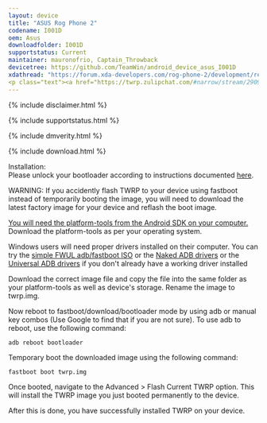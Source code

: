 ```yaml
---
layout: device
title: "ASUS Rog Phone 2"
codename: I001D
oem: Asus
downloadfolder: I001D
supportstatus: Current
maintainer: mauronofrio, Captain_Throwback
devicetree: https://github.com/TeamWin/android_device_asus_I001D
xdathread: "https://forum.xda-developers.com/rog-phone-2/development/recovery-unofficial-twrp-recovery-asus-t4026801"
<p class="text"><a href="https://twrp.zulipchat.com/#narrow/stream/290973-support-device/topic/ASUS.20ROG.20Phone.20II">Support topic on Zulip</a></p>
---
```


{% include disclaimer.html %}


{% include supportstatus.html %}


{% include dmverity.html %}


{% include download.html %}


<div class='page-heading'>Installation:</div>
Please unlock your bootloader according to instructions documented <a href="https://www.xda-developers.com/asus-rog-phone-ii-bootloader-unlock-tool-kernel-source-code/">here</a>.

WARNING: If you accidently flash TWRP to your device using fastboot instead of temporarily booting the image, you will need to download the latest factory image for your device and reflash the boot image.

<p class="text"><a href="https://developer.android.com/studio/releases/platform-tools">You will need the platform-tools from the Android SDK on your computer.</a> Download the platform-tools as per your operating system.</p>

Windows users will need proper drivers installed on their computer. You can try the <a href="https://forum.xda-developers.com/android/software-hacking/live-iso-adb-fastboot-driver-issues-t3526755" target=_blank>simple FWUL adb/fastboot ISO</a> or the <a href="http://www.xda-developers.com/universal-naked-driver-solves-your-adb-driver-problems-on-windows/">Naked ADB drivers</a> or the <a href="https://adb.clockworkmod.com/">Universal ADB drivers</a> if you don't already have a working driver installed

Download the correct image file and copy the file into the same folder as your platform-tools as well as device's storage. Rename the image to twrp.img.

Now reboot to fastboot/download/bootloader mode by using adb or manual key combos (Use Google to find that if you are not sure). To use adb to reboot, use the following command:

<code>adb reboot bootloader</code>

Temporary boot the downloaded image using the following command:

<code>fastboot boot twrp.img</code>

Once booted, navigate to the Advanced > Flash Current TWRP option. This will install the TWRP image you just booted permanently to the device.

After this is done, you have successfully installed TWRP on your device.
